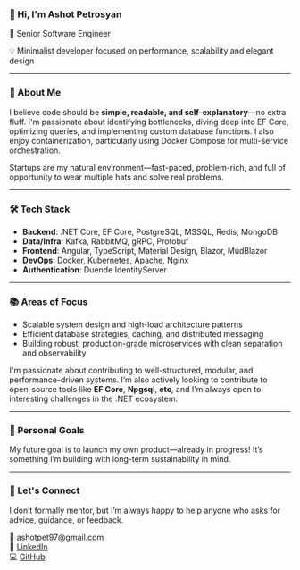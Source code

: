 ### 👋 Hi, I'm Ashot Petrosyan

🚀 Senior Software Engineer

💡 Minimalist developer focused on performance, scalability and elegant design

---

### 🧠 About Me
I believe code should be **simple, readable, and self-explanatory**—no extra fluff. I'm passionate about identifying bottlenecks, diving deep into EF Core, optimizing queries, and implementing custom database functions. I also enjoy containerization, particularly using Docker Compose for multi-service orchestration.

Startups are my natural environment—fast-paced, problem-rich, and full of opportunity to wear multiple hats and solve real problems.

---

### 🛠️ Tech Stack

- **Backend**: .NET Core, EF Core, PostgreSQL, MSSQL, Redis, MongoDB
- **Data/Infra**: Kafka, RabbitMQ, gRPC, Protobuf
- **Frontend**: Angular, TypeScript, Material Design, Blazor, MudBlazor
- **DevOps**: Docker, Kubernetes, Apache, Nginx
- **Authentication**: Duende IdentityServer

---

### 📚 Areas of Focus
- Scalable system design and high-load architecture patterns
- Efficient database strategies, caching, and distributed messaging
- Building robust, production-grade microservices with clean separation and observability

I'm passionate about contributing to well-structured, modular, and performance-driven systems.
I’m also actively looking to contribute to open-source tools like **EF Core**, **Npgsql**, **etc**, and I'm always open to interesting challenges in the .NET ecosystem.

---

### 🌱 Personal Goals
My future goal is to launch my own product—already in progress! It’s something I’m building with long-term sustainability in mind.

---

### 🤝 Let's Connect
I don’t formally mentor, but I’m always happy to help anyone who asks for advice, guidance, or feedback.

📧 [ashotpet97@gmail.com](mailto:ashotpet97@gmail.com)  
💼 [LinkedIn](https://linkedin.com/in/ashpetrosyan)  
💻 [GitHub](https://github.com/ashpetrosyan97)
